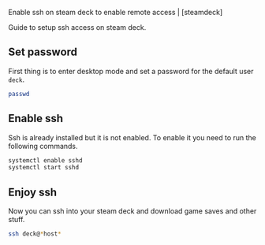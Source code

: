 Enable ssh on steam deck to enable remote access | [steamdeck]

Guide to setup ssh access on steam deck.

## Set password

First thing is to enter desktop mode and set a password for the default user `deck`.

```bash
passwd
```

## Enable ssh

Ssh is already installed but it is not enabled. To enable it you need to run the following commands.

```bash
systemctl enable sshd
systemctl start sshd
```

## Enjoy ssh

Now you can ssh into your steam deck and download game saves and other stuff.

```bash
ssh deck@*host*
```

